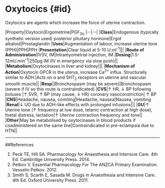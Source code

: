 # Oxytocics {#id}

Oxytocics are agents which increase the force of uterine contraction.

|Property|Oxytocin|Ergometrine|PGF<sub>2α</sub>
|--|--|
|**Class**|Endogenous (typically synthetic version used) posterior pituitary hormone|Ergot alkaloid|Prostaglandin
|**Uses**|Augmentation of labour, increase uterine tone (PPH)|PPH|PPH
|**Presentation**|Clear liquid at 5-10 U.ml<sup>-1</sup>|||
|**Route of Administration**|IV|IV, IM|Intramyometrial injection, IM
|**Dosing**|1.5-12mU.min<sup>-1</sup>|250μg IM (IV in emergency via slow push)||
|**Metabolism**|Oxytocinases in liver and kidney|||
|**Mechanism of Action**|Oxytocin GPCR in the uterus, increase Ca<sup>2+</sup> influx. Structurally similar to ADH.|Acts on α and 5HT<sub>2</sub> receptors on uterine and vascular smooth muscle||
|**Resp**||Bronchospasm (may be severe)|Bronchospasm (severe if IV so this route is contraindicated)
|**CVS**|↑ HR, ↓ BP following boluses |↑ SVR, ↑ BP (may cause, ↓ HR) coronary vasoconstriction| ↑ BP
|**CNS**|Headache, nausea, comiting|Headache, nausea|Nausea, vomiting
|**Renal**|↓ UO due to ADH-like effects with prolonged infusions|||
|**GU**|↑ Uterine tone (↑ frequency at low dose, tetanic contraction at high dose), foetal distress, lactation|↑ Uterine contraction frequency and tone||
|**Other**|May be metabolised by oxytocinases in blood products if coadministered on the same line|Contraindicated in pre-eclampsia due to HTN||

---
##References
1. Peck TE, Hill SA. Pharmacology for Anaesthesia and Intensive Care. 4th Ed. Cambridge University Press. 2014.  
2. Petkov V. Essential Pharmacology For The ANZCA Primary Examination. Vesselin Petkov. 2012.
3. Smith S, Scarth E, Sasada M. Drugs in Anaesthesia and Intensive Care. 4th Ed. Oxford University Press. 2011.
